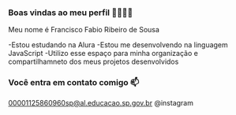 ### Boas vindas ao meu perfil 🤡🤫🧏‍♂️

Meu nome é Francisco Fabio Ribeiro de Sousa 

-Estou estudando na Alura
-Estou me desenvolvendo na linguagem JavaScript
-Utilizo esse espaço para minha organização e compartilhamneto dos meus projetos desenvolvidos 

### Você entra em contato comigo 📫

00001125860960sp@al.educacao.sp.gov.br
@instagram 
